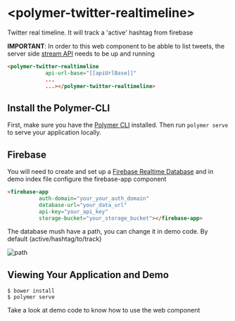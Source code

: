 # \<polymer-twitter-realtimeline\>

Twitter real timeline. It will track a 'active' hashtag from firebase

**IMPORTANT**: In order to this web component to be abble to list tweets, the server side [stream API](https://github.com/polymer-day/polymerday-twitter-stream-api) needs to be up and running

```html
<polymer-twitter-realtimeline
            api-url-base="[[apiUrlBase]]"
            ...
            ...></polymer-twitter-realtimeline>
```

## Install the Polymer-CLI

First, make sure you have the [Polymer CLI](https://www.npmjs.com/package/polymer-cli) installed. Then run `polymer serve` to serve your application locally.

## Firebase
You will need to create and set up a [Firebase Realtime Database](https://firebase.google.com/docs/database/) 
and in demo index file configure the firebase-app component

```html
<firebase-app
          auth-domain="your_your_auth_domain"
          database-url="your_data_url"
          api-key="your_api_key"
          storage-bucket="your_storage_bucket"></firebase-app>
```
The database mush have a path, you can change it in demo code. By default (active/hashtag/to/track)

![path](https://cloud.githubusercontent.com/assets/10350688/18666822/1b2f229e-7f2e-11e6-947c-40214ea45330.png)


## Viewing Your Application and Demo

```
$ bower install
$ polymer serve
```

Take a look at demo code to know how to use the web component
